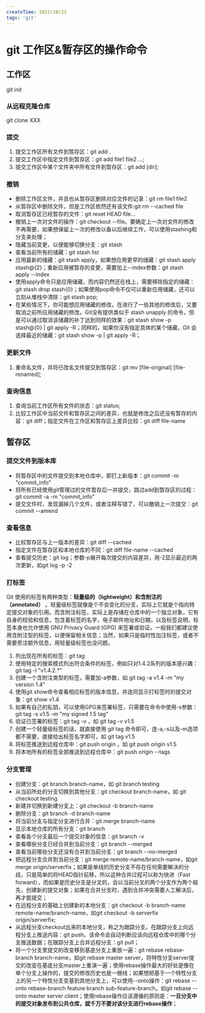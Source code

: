 ```yaml
---
createTime: 2022/10/23
tags: 'git'
---
```

# git 工作区&暂存区的操作命令

## 工作区

git init

### 从远程克隆仓库

git clone XXX

### 提交

1. 提交工作区所有文件到暂存区：git add .
2. 提交工作区中指定文件到暂存区：git add file1 file2 ...;
3. 提交工作区中某个文件夹中所有文件到暂存区：git add [dir];

### 撤销

- 删除工作区文件，并且也从暂存区删除对应文件的记录：git rm file1 file2
- 从暂存区中删除文件，但是工作区依然还有该文件:git rm --cached file
- 取消暂存区已经暂存的文件：git reset HEAD file...
- 撤销上一次对文件的操作：git checkout --file。要确定上一次对文件的修改不再需要，如果想保留上一次的修改以备以后继续工作，可以使用stashing和分支来处理；
- 隐藏当前变更，以便能够切换分支：git stash
- 查看当前所有的储藏：git stash list
- 应用最新的储藏：git stash apply，如果想应用更早的储藏：git stash apply stash@{2}；重新应用被暂存的变更，需要加上--index参数：git stash apply --index
- 使用apply命令只是应用储藏，而内容仍然还在栈上，需要移除指定的储藏：git stash drop stash{0}；如果使用pop命令不仅可以重新应用储藏，还可以立刻从堆栈中清除：git stash pop;
- 在某些情况下，你可能想应用储藏的修改，在进行了一些其他的修改后，又要取消之前所应用储藏的修改。Git没有提供类似于 stash unapply 的命令，但是可以通过取消该储藏的补丁达到同样的效果：git stash show -p stash@{0} | git apply -R；同样的，如果你沒有指定具体的某个储藏，Git 会选择最近的储藏：git stash show -p | git apply -R；

### 更新文件

1. 重命名文件，并将已改名文件提交到暂存区：git mv [file-original] [file-renamed];

### 查询信息

1. 查询当前工作区所有文件的状态：git status;
1. 比较工作区中当前文件和暂存区之间的差异，也就是修改之后还没有暂存的内容：git diff；指定文件在工作区和暂存区上差异比较：git diff file-name

## 暂存区

### 提交文件到版本库

- 将暂存区中的文件提交到本地仓库中，即打上新版本：git commit -m "commit_info"
- 将所有已经使用git管理过的文件暂存后一并提交，跳过add到暂存区的过程：git commit -a -m "commit_info"
- 提交文件时，发现漏掉几个文件，或者注释写错了，可以撤销上一次提交：git commit --amend

### 查看信息

- 比较暂存区与上一版本的差异：git diff --cached
- 指定文件在暂存区和本地仓库的不同：git diff file-name --cached
- 查看提交历史：git log；参数-p展开每次提交的内容差异，用-2显示最近的两次更新，如git log -p -2

### 打标签

Git 使用的标签有两种类型：**轻量级的（lightweight）和含附注的（annotated）** 。轻量级标签就像是个不会变化的分支，实际上它就是个指向特定提交对象的引用。而含附注标签，实际上是存储在仓库中的一个独立对象，它有自身的校验和信息，包含着标签的名字，电子邮件地址和日期，以及标签说明，标签本身也允许使用 GNU Privacy Guard (GPG) 来签署或验证。一般我们都建议使用含附注型的标签，以便保留相关信息；当然，如果只是临时性加注标签，或者不需要旁注额外信息，用轻量级标签也没问题。

1. 列出现在所有的标签：git tag
1. 使用特定的搜索模式列出符合条件的标签，例如只对1.4.2系列的版本感兴趣：git tag -l "v1.4.2.*"
1. 创建一个含附注类型的标签，需要加-a参数，如 git tag -a v1.4 -m "my version 1.4"
1. 使用git show命令查看相应标签的版本信息，并连同显示打标签时的提交对象：git show v1.4
1. 如果有自己的私钥，可以使用GPG来签署标签，只需要在命令中使用-s参数：git tag -s v1.5 -m "my signed 1.5 tag"
1. 验证已签署的标签：git tag -v ，如 git tag -v v1.5
1. 创建一个轻量级标签的话，就直接使用 git tag 命令即可，连-a,-s以及-m选项都不需要，直接给出标签名字即可，如 git tag v1.5
1. 将标签推送到远程仓库中：git push origin ，如 git push origin v1.5
1. 将本地所有的标签全部推送到远程仓库中：git push origin --tags

### 分支管理

- 创建分支：git branch branch-name，如 git branch testing
- 从当前所处的分支切换到其他分支：git checkout branch-name，如 git checkout testing
- 新建并切换到新建分支上：git checkout -b branch-name
- 删除分支：git branch -d branch-name
- 将当前分支与指定分支进行合并：git merge branch-name
- 显示本地仓库的所有分支：git branch
- 查看各个分支最后一个提交对象的信息：git branch -v
- 查看哪些分支已经合并到当前分支：git branch --merged
- 查看当前哪些分支还没有合并到当前分支：git branch --no-merged
- 把远程分支合并到当前分支：git merge remote-name/branch-name，如git merge origin/serverfix；如果是单线的历史分支不存在任何需要解决的分歧，只是简单的将HEAD指针前移，所以这种合并过程可以称为快进（Fast forward），而如果是历史分支是分叉的，会以当前分叉的两个分支作为两个祖先，创建新的提交对象；如果在合并分支时，遇到合并冲突需要人工解决后，再才能提交；
- 在远程分支的基础上创建新的本地分支：git checkout -b branch-name remote-name/branch-name，如git checkout -b serverfix origin/serverfix;
- 从远程分支checkout出来的本地分支，称之为跟踪分支。在跟踪分支上向远程分支上推送内容：git push。该命令会自动判断应该向远程仓库中的哪个分支推送数据；在跟踪分支上合并远程分支：git pull；
- 将一个分支里提交的改变移到基底分支上重放一遍：git rebase rebase-branch branch-name，如git rebase master server，将特性分支server提交的改变在基底分支master上重演一遍；使用rebase操作最大的好处是像在单个分支上操作的，提交的修改历史也是一根线；如果想把基于一个特性分支上的另一个特性分支变基到其他分支上，可以使用--onto操作：git rebase --onto rebase-branch feature branch sub-feature-branch，如git rebase --onto master server client；使用rebase操作应该遵循的原则是：**一旦分支中的提交对象发布到公共仓库，就千万不要对该分支进行rebase操作**；
